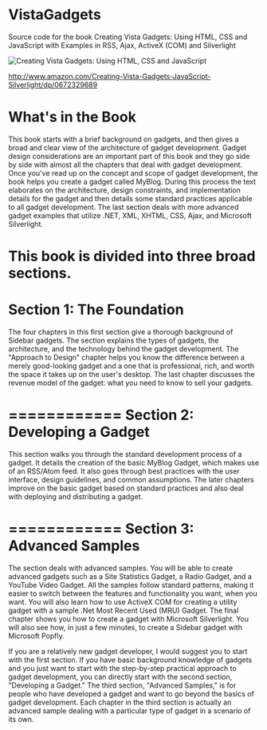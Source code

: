 VistaGadgets
============

Source code for the book Creating Vista Gadgets: Using HTML, CSS and JavaScript with Examples in RSS, Ajax, ActiveX (COM) and Silverlight

![Creating Vista Gadgets: Using HTML, CSS and JavaScript](http://ecx.images-amazon.com/images/I/51V8QFgm-DL.jpg)

<http://www.amazon.com/Creating-Vista-Gadgets-JavaScript-Silverlight/dp/0672329689>

What's in the Book
============
This book starts with a brief background on gadgets, and then gives a broad and clear view of the architecture of gadget development. Gadget design considerations are an important part of this book and they go side by side with almost all the chapters that deal with gadget development. Once you've read up on the concept and scope of gadget development, the book helps you create a gadget called MyBlog. During this process the text elaborates on the architecture, design constraints, and implementation details for the gadget and then details some standard practices applicable to all gadget development. The last section deals with more advanced gadget examples that utilize .NET, XML, XHTML, CSS, Ajax, and Microsoft Silverlight.

This book is divided into three broad sections.
============
Section 1: The Foundation
============
The four chapters in this first section give a thorough background of Sidebar gadgets. The section explains the types of gadgets, the architecture, and the technology behind the gadget development. The "Approach to Design" chapter helps you know the difference between a merely good-looking gadget and a one that is professional, rich, and worth the space it takes up on the user's desktop. The last chapter discusses the revenue model of the gadget: what you need to know to sell your gadgets.

============
Section 2: Developing a Gadget
============
This section walks you through the standard development process of a gadget. It details the creation of the basic MyBlog Gadget, which makes use of an RSS/Atom feed. It also goes through best practices with the user interface, design guidelines, and common assumptions. The later chapters improve on the basic gadget based on standard practices and also deal with deploying and distributing a gadget.

============
Section 3: Advanced Samples
============
The section deals with advanced samples. You will be able to create advanced gadgets such as a Site Statistics Gadget, a Radio Gadget, and a YouTube Video Gadget. All the samples follow standard patterns, making it easier to switch between the features and functionality you want, when you want. You will also learn how to use ActiveX COM for creating a utility gadget with a sample .Net Most Recent Used (MRU) Gadget. The final chapter shows you how to create a gadget with Microsoft Silverlight. You will also see how, in just a few minutes, to create a Sidebar gadget with Microsoft Popfly.

If you are a relatively new gadget developer, I would suggest you to start with the first section. If you have basic background knowledge of gadgets and you just want to start with the step-by-step practical approach to gadget development, you can directly start with the second section, "Developing a Gadget." The third section, "Advanced Samples," is for people who have developed a gadget and want to go beyond the basics of gadget development. Each chapter in the third section is actually an advanced sample dealing with a particular type of gadget in a scenario of its own.
